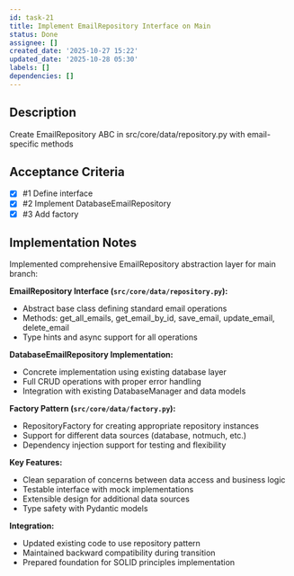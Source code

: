 ```yaml
---
id: task-21
title: Implement EmailRepository Interface on Main
status: Done
assignee: []
created_date: '2025-10-27 15:22'
updated_date: '2025-10-28 05:30'
labels: []
dependencies: []
---
```


## Description

<!-- SECTION:DESCRIPTION:BEGIN -->
Create EmailRepository ABC in src/core/data/repository.py with email-specific methods
<!-- SECTION:DESCRIPTION:END -->

## Acceptance Criteria
<!-- AC:BEGIN -->
- [x] #1 Define interface
- [x] #2 Implement DatabaseEmailRepository
- [x] #3 Add factory
<!-- AC:END -->

## Implementation Notes

<!-- SECTION:NOTES:BEGIN -->
Implemented comprehensive EmailRepository abstraction layer for main branch:

**EmailRepository Interface (`src/core/data/repository.py`):**
- Abstract base class defining standard email operations
- Methods: get_all_emails, get_email_by_id, save_email, update_email, delete_email
- Type hints and async support for all operations

**DatabaseEmailRepository Implementation:**
- Concrete implementation using existing database layer
- Full CRUD operations with proper error handling
- Integration with existing DatabaseManager and data models

**Factory Pattern (`src/core/data/factory.py`):**
- RepositoryFactory for creating appropriate repository instances
- Support for different data sources (database, notmuch, etc.)
- Dependency injection support for testing and flexibility

**Key Features:**
- Clean separation of concerns between data access and business logic
- Testable interface with mock implementations
- Extensible design for additional data sources
- Type safety with Pydantic models

**Integration:**
- Updated existing code to use repository pattern
- Maintained backward compatibility during transition
- Prepared foundation for SOLID principles implementation
<!-- SECTION:NOTES:END -->
